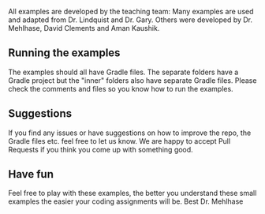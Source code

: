 All examples are developed by the teaching team:
Many examples are used and adapted from Dr. Lindquist and Dr. Gary.
Others were developed by Dr. Mehlhase, David Clements and Aman Kaushik.

## Running the examples
The examples should all have Gradle files. The separate folders have a Gradle project but the "inner" folders also have separate Gradle files. Please check the comments and files so you know how to run the examples. 

## Suggestions
If you find any issues or have suggestions on how to improve the repo, the Gradle files etc. feel free to let us know. We are happy to accept Pull Requests if you think you come up with something good. 

## Have fun
Feel free to play with these examples, the better you understand these small examples the easier your coding assignments will be. 
Best
Dr. Mehlhase
